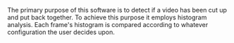 The primary purpose of this software is to detect if a video has been cut up and put back together. 
To achieve this purpose it employs histogram analysis. Each frame's histogram is compared according to whatever configuration the user decides upon. 
